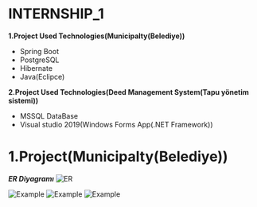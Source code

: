 # INTERNSHIP_1
**1.Project Used Technologies(Municipalty(Belediye))**
* Spring Boot
* PostgreSQL
* Hibernate
* Java(Eclipce)

**2.Project Used Technologies(Deed Management System(Tapu yönetim sistemi))**
*	MSSQL DataBase
*	Visual studio 2019(Windows Forms App(.NET Framework))
# 1.Project(Municipalty(Belediye))
***ER Diyagramı***
![ER](https://user-images.githubusercontent.com/59871974/155895903-2fca7c99-99db-4213-a549-1b49ee0db4a5.png)

![Example](https://user-images.githubusercontent.com/59871974/155896287-017afb88-dce4-4676-9e0b-cee66ae35fc1.png)
![Example](https://user-images.githubusercontent.com/59871974/155896303-505f98ee-c44a-4463-80ad-2aa0717972d4.png)
![Example](https://user-images.githubusercontent.com/59871974/155895903-2fca7c99-99db-4213-a549-1b49ee0db4a5.png)

